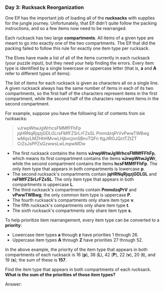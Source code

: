 ### Day 3: Rucksack Reorganization

One Elf has the important job of loading all of the **rucksacks** with supplies for the jungle journey. Unfortunately, that Elf didn't quite follow the packing instructions, and so a few items now need to be rearranged.

Each rucksack has two large **compartments**. All items of a given type are meant to go into exactly one of the two compartments. The Elf that did the packing failed to follow this rule for exactly one item type per rucksack.

The Elves have made a list of all of the items currently in each rucksack (your puzzle input), but they need your help finding the errors. Every item type is identified by a single lowercase or uppercase letter (that is, **a** and **A** refer to different types of items).

The list of items for each rucksack is given as characters all on a single line. A given rucksack always has the same number of items in each of its two compartments, so the first half of the characters represent items in the first compartment, while the second half of the characters represent items in the second compartment.

For example, suppose you have the following list of contents from six rucksacks:

> vJrwpWtwJgWrhcsFMMfFFhFp
> jqHRNqRjqzjGDLGLrsFMfFZSrLrFZsSL
> PmmdzqPrVvPwwTWBwg
> wMqvLMZHhHMvwLHjbvcjnnSBnvTQFn
> ttgJtRGJQctTZtZT
> CrZsJsPPZsGzwwsLwLmpwMDw

- The first rucksack contains the items **vJrwpWtwJgWrhcsFMMfFFhFp**, which means its first compartment contains the items **vJrwpWtwJgWr**, while the second compartment contains the items **hcsFMMfFFhFp**. The only item type that appears in both compartments is lowercase **p**.
- The second rucksack's compartments contain **jqHRNqRjqzjGDLGL** and **rsFMfFZSrLrFZsSL**. The only item type that appears in both compartments is uppercase **L**.
- The third rucksack's compartments contain **PmmdzqPrV** and **vPwwTWBwg**; the only common item type is uppercase **P**.
- The fourth rucksack's compartments only share item type **v**.
- The fifth rucksack's compartments only share item type **t**.
- The sixth rucksack's compartments only share item type **s**.

To help prioritize item rearrangement, every item type can be converted to a **priority**:

- Lowercase item types **a** through **z** have priorities 1 through 26.
- Uppercase item types **A** through **Z** have priorities 27 through 52.

In the above example, the priority of the item type that appears in both compartments of each rucksack is 16 (**p**), 38 (**L**), 42 (**P**), 22 (**v**), 20 (**t**), and 19 (**s**); the sum of these is **157**.

Find the item type that appears in both compartments of each rucksack. **What is the sum of the priorities of those item types?**

Answer:
